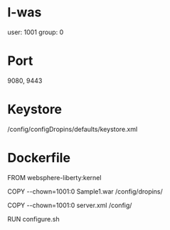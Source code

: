 # l-was

user: 1001
group: 0

# Port 
9080, 9443

# Keystore 
/config/configDropins/defaults/keystore.xml

# Dockerfile
FROM websphere-liberty:kernel

COPY --chown=1001:0  Sample1.war /config/dropins/

COPY --chown=1001:0  server.xml /config/

RUN configure.sh
